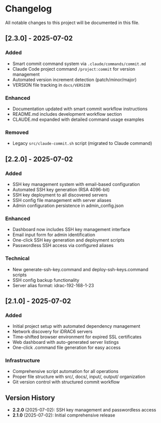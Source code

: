 # Changelog

All notable changes to this project will be documented in this file.

## [2.3.0] - 2025-07-02

### Added
- Smart commit command system via `.claude/commands/commit.md`
- Claude Code project command `/project:commit` for version management
- Automated version increment detection (patch/minor/major)
- VERSION file tracking in `docs/VERSION`

### Enhanced
- Documentation updated with smart commit workflow instructions
- README.md includes development workflow section
- CLAUDE.md expanded with detailed command usage examples

### Removed
- Legacy `src/claude-commit.sh` script (migrated to Claude command)

## [2.2.0] - 2025-07-02

### Added
- SSH key management system with email-based configuration
- Automated SSH key generation (RSA 4096-bit) 
- SSH key deployment to all discovered servers
- SSH config file management with server aliases
- Admin configuration persistence in admin_config.json

### Enhanced
- Dashboard now includes SSH key management interface
- Email input form for admin identification
- One-click SSH key generation and deployment scripts
- Passwordless SSH access via configured aliases

### Technical
- New generate-ssh-key.command and deploy-ssh-keys.command scripts
- SSH config backup functionality
- Server alias format: idrac-192-168-1-23

## [2.1.0] - 2025-07-02

### Added
- Initial project setup with automated dependency management
- Network discovery for iDRAC6 servers
- Time-shifted browser environment for expired SSL certificates
- Web dashboard with auto-generated server listings
- One-click .command file generation for easy access

### Infrastructure
- Comprehensive script automation for all operations
- Proper file structure with src/, docs/, input/, output/ organization
- Git version control with structured commit workflow

## Version History

- **2.2.0** (2025-07-02): SSH key management and passwordless access
- **2.1.0** (2025-07-02): Initial comprehensive release
